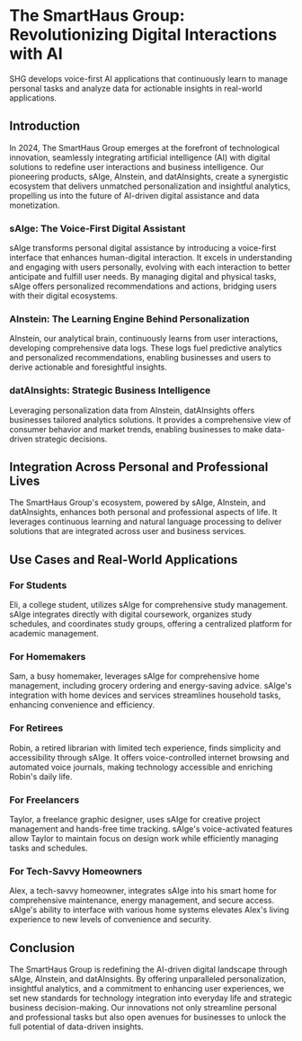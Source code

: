 # The SmartHaus Group: Revolutionizing Digital Interactions with AI
SHG develops voice-first AI applications that continuously learn to manage personal tasks and analyze data for actionable insights in real-world applications.

## Introduction
In 2024, The SmartHaus Group emerges at the forefront of technological innovation, seamlessly integrating artificial intelligence (AI) with digital solutions to redefine user interactions and business intelligence. Our pioneering products, sAIge, AInstein, and datAInsights, create a synergistic ecosystem that delivers unmatched personalization and insightful analytics, propelling us into the future of AI-driven digital assistance and data monetization.

### sAIge: The Voice-First Digital Assistant
sAIge transforms personal digital assistance by introducing a voice-first interface that enhances human-digital interaction. It excels in understanding and engaging with users personally, evolving with each interaction to better anticipate and fulfill user needs. By managing digital and physical tasks, sAIge offers personalized recommendations and actions, bridging users with their digital ecosystems.

### AInstein: The Learning Engine Behind Personalization
AInstein, our analytical brain, continuously learns from user interactions, developing comprehensive data logs. These logs fuel predictive analytics and personalized recommendations, enabling businesses and users to derive actionable and foresightful insights.

### datAInsights: Strategic Business Intelligence
Leveraging personalization data from AInstein, datAInsights offers businesses tailored analytics solutions. It provides a comprehensive view of consumer behavior and market trends, enabling businesses to make data-driven strategic decisions.

## Integration Across Personal and Professional Lives
The SmartHaus Group's ecosystem, powered by sAIge, AInstein, and datAInsights, enhances both personal and professional aspects of life. It leverages continuous learning and natural language processing to deliver solutions that are integrated across user and business services.

## Use Cases and Real-World Applications
### For Students
Eli, a college student, utilizes sAIge for comprehensive study management. sAIge integrates directly with digital coursework, organizes study schedules, and coordinates study groups, offering a centralized platform for academic management.

### For Homemakers
Sam, a busy homemaker, leverages sAIge for comprehensive home management, including grocery ordering and energy-saving advice. sAIge's integration with home devices and services streamlines household tasks, enhancing convenience and efficiency.

### For Retirees
Robin, a retired librarian with limited tech experience, finds simplicity and accessibility through sAIge. It offers voice-controlled internet browsing and automated voice journals, making technology accessible and enriching Robin's daily life.

### For Freelancers
Taylor, a freelance graphic designer, uses sAIge for creative project management and hands-free time tracking. sAIge's voice-activated features allow Taylor to maintain focus on design work while efficiently managing tasks and schedules.

### For Tech-Savvy Homeowners
Alex, a tech-savvy homeowner, integrates sAIge into his smart home for comprehensive maintenance, energy management, and secure access. sAIge's ability to interface with various home systems elevates Alex's living experience to new levels of convenience and security.

## Conclusion
The SmartHaus Group is redefining the AI-driven digital landscape through sAIge, AInstein, and datAInsights. By offering unparalleled personalization, insightful analytics, and a commitment to enhancing user experiences, we set new standards for technology integration into everyday life and strategic business decision-making. Our innovations not only streamline personal and professional tasks but also open avenues for businesses to unlock the full potential of data-driven insights.
